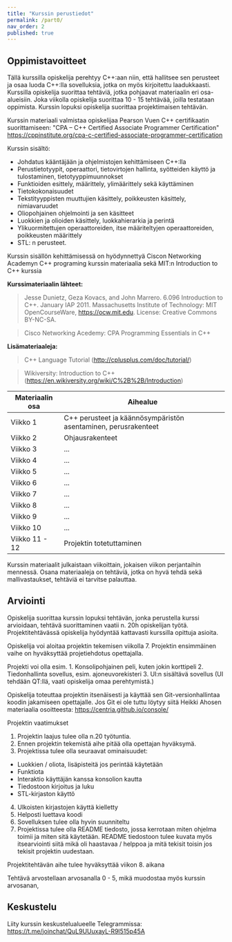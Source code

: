 ```yaml
---
title: "Kurssin perustiedot"
permalink: /part0/
nav_order: 2
published: true
---
```


## Oppimistavoitteet

Tällä kurssilla opiskelija perehtyy C++:aan niin, että hallitsee sen perusteet ja osaa luoda C++:lla sovelluksia, jotka on myös kirjoitettu laadukkaasti. Kurssilla opiskelija suorittaa tehtäviä, jotka pohjaavat materiaalin eri osa-alueisiin. Joka viikolla opiskelija suorittaa 10 - 15 tehtävää, joilla testataan oppimista. Kurssin lopuksi opiskelija suorittaa projektimaisen tehtävän.

Kurssin materiaali valmistaa opiskelijaa Pearson Vuen C++ certifikaatin suorittamiseen:
"CPA – C++ Certified Associate Programmer Certification" https://cppinstitute.org/cpa-c-certified-associate-programmer-certification

Kurssin sisältö:
* Johdatus kääntäjään ja ohjelmistojen kehittämiseen C++:lla
* Perustietotyypit, operaattori, tietovirtojen hallinta, syötteiden käyttö ja tulostaminen, tietotyyppimuunnokset
* Funktioiden esittely, määrittely, ylimäärittely sekä käyttäminen
* Tietokokonaisuudet
* Tekstityyppisten muuttujien käsittely, poikkeusten käsittely, nimiavaruudet
* Oliopohjainen ohjelmointi ja sen käsitteet
* Luokkien ja olioiden käsittely, luokkahierarkia ja perintä
* Ylikuormitettujen operaattoreiden, itse määriteltyjen operaattoreiden, poikkeusten määrittely
* STL: n perusteet.

Kurssin sisällön kehittämisessä on hyödynnettyä Ciscon Networking Academyn C++ programing kurssin materiaalia sekä MIT:n Introduction to C++ kurssia

**Kurssimateriaalin lähteet:**

> Jesse Dunietz, Geza Kovacs, and John Marrero. 6.096 Introduction to C++. January IAP 2011. Massachusetts Institute of Technology: MIT OpenCourseWare, https://ocw.mit.edu. License: Creative Commons BY-NC-SA.

>Cisco Networking Acedemy: CPA Programming Essentials in C++

**Lisämateriaaleja:**

> C++ Language Tutorial (http://cplusplus.com/doc/tutorial/)

> Wikiversity: Introduction to C++ (https://en.wikiversity.org/wiki/C%2B%2B/Introduction)


| Materiaalin osa  |      Aihealue  
|----------|-------------|
| Viikko 1| C++ perusteet ja käännösympäristön asentaminen, perusrakenteet |
| Viikko 2| Ohjausrakenteet |
| Viikko 3| ... |
| Viikko 4| ... |
| Viikko 5| ... |
| Viikko 6| ... |
| Viikko 7| ... |
| Viikko 8| ... |
| Viikko 9| ... |
| Viikko 10 | ... |
| Viikko 11 - 12 | Projektin totetuttaminen |

Kurssin materiaalit julkaistaan viikoittain, jokaisen viikon perjantaihin mennessä.
Osana materiaaleja on tehtäviä, jotka on hyvä tehdä sekä mallivastaukset, tehtäviä ei tarvitse palauttaa.

## Arviointi

Opiskelija suorittaa kurssin lopuksi tehtävän, jonka perustella kurssi arvioidaan, tehtävä suorittaminen vaatii n. 20h opiskelijan työtä. Projektitehtävässä opiskelija hyödyntää kattavasti kurssilla opittuja asioita. 

Opiskelija voi aloitaa projektin tekemisen viikolla 7. Projektin ensimmäinen vaihe on hyväksyttää projetiehdotus opettajalla. 

Projekti voi olla esim.
    1. Konsolipohjainen peli, kuten jokin korttipeli
    2. Tiedonhallinta sovellus, esim. ajoneuvorekisteri
    3. UI:n sisältävä sovellus (UI tehdään QT:llä, vaati opiskelija omaa perehtymistä.)

Opiskelija toteuttaa projektin itsenäisesti ja käyttää sen Git-versionhallintaa koodin jakamiseen opettajalle. Jos Git ei ole tuttu löytyy siitä Heikki Ahosen materiaalia osoitteesta: https://centria.github.io/console/

Projektin vaatimukset

1. Projektin laajus tulee olla n.20 työtuntia.
2. Ennen projektin tekemistä aihe pitää olla opettajan hyväksymä.
3. Projektissa tulee olla seuraavat ominaisuudet:
- Luokkien / oliota, lisäpisteitä jos perintää käytetään
- Funktiota
- Interaktio käyttäjän kanssa konsolion kautta
- Tiedostoon kirjoitus ja luku
- STL-kirjaston käyttö
4. Ulkoisten kirjastojen käyttä kielletty
5. Helposti luettava koodi 
6. Sovelluksen tulee olla hyvin suunniteltu
6. Projektissa tulee olla README tiedosto, jossa kerrotaan miten ohjelma toimii ja miten sitä käytetään. README tiedostoon tulee kuvata myös itsearviointi siitä mikä oli haastavaa / helppoa ja mitä tekisit toisin jos tekisit projektin uudestaan.

Projektitehtävän aihe tulee hyväksyttää viikon 8. aikana

Tehtävä arvostellaan arvosanalla 0 - 5, mikä muodostaa myös kurssin arvosanan,



## Keskustelu

Liity kurssin keskustelualueelle Telegrammissa:
https://t.me/joinchat/QuL9UUuxayL-R9l515p45A
